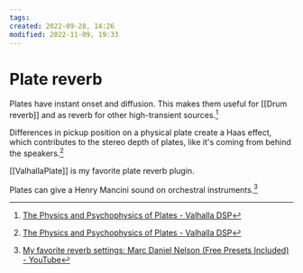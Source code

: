 ```yaml
---
tags: 
created: 2022-09-28, 14:26
modified: 2022-11-09, 19:33
---
```


# Plate reverb
Plates have instant onset and diffusion. This makes them useful for [[Drum reverb]] and as reverb for other high-transient sources.[^1]

Differences in pickup position on a physical plate create a Haas effect, which contributes to the stereo depth of plates, like it's coming from behind the speakers.[^1]

[[ValhallaPlate]] is my favorite plate reverb plugin.

Plates can give a Henry Mancini sound on orchestral instruments.[^2]

[^1]: [The Physics and Psychophysics of Plates - Valhalla DSP](https://valhalladsp.com/2015/11/08/the-physics-and-psychophysics-of-plates/)
[^2]: [My favorite reverb settings: Marc Daniel Nelson (Free Presets Included) - YouTube](https://www.youtube.com/watch?v=H5EhAAJxI2A&t=1163s)